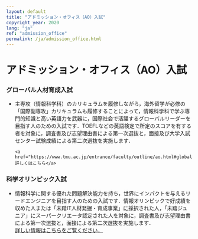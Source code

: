 ```yaml
---
layout: default
title: "アドミッション・オフィス（AO）入試"
copyright_year: 2020
lang: "ja"
ref: "admission_office"
permalink: /ja/admission_office.html
---
```


<h1 class="nav4">アドミッション・オフィス（AO）入試</h1>

<section>
  <h3>グローバル人材育成入試</h3>

  <ul>
    <li> 主専攻（情報科学科）のカリキュラムを履修しながら，海外留学が必修の「国際副専攻」カリキュラムも履修することによって，情報科学科で学ぶ専門的知識と高い英語力を武器に，国際社会で活躍するグローバルリーダーを目指す人のための入試です．TOEFLなどの英語検定で所定のスコアを有する者を対象に，調査書及び志望理由書による第一次選抜と，面接及び大学入試センター試験成績による第二次選抜を実施します．

    <a href="https://www.tmu.ac.jp/entrance/faculty/outline/ao.html#global">詳しくはこちら</a>
  </ul>


  <h3 id="olympic"> 科学オリンピック入試 </h3>
  <ul>
    <li> 情報科学に関する優れた問題解決能力を持ち，世界にインパクトを与えるリードエンジニアを目指す人のための入試です．情報オリンピックで好成績を収めた人または「未踏IT人材発掘・育成事業」に採択された人，「未踏ジュニア」にスーパークリエータ認定された人を対象に，調査書及び志望理由書による第一次選抜と，面接による第二次選抜を実施します．
    <br>
    <a href="https://www.tmu.ac.jp/entrance/revision/y2021/tayou.html"> 詳しい情報はこちらをご覧ください．</a>
    </li>
  </ul>
</section>
